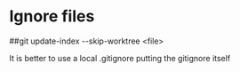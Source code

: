 # Ignore files

\#\#git update-index --skip-worktree &lt;file&gt;

It is better to use a local .gitignore putting the gitignore itself





